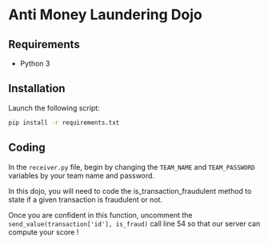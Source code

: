 # Anti Money Laundering Dojo

## Requirements

- Python 3

## Installation

Launch the following script:

```bash
pip install -r requirements.txt
```

## Coding

In the `receiver.py` file, begin by changing the `TEAM_NAME` and `TEAM_PASSWORD` variables by your team name and password.

In this dojo, you will need to code the is_transaction_fraudulent method to state if a given transaction is fraudulent or not.

Once you are confident in this function, uncomment the `send_value(transaction['id'], is_fraud)` call line 54 so that our server can compute your score !
